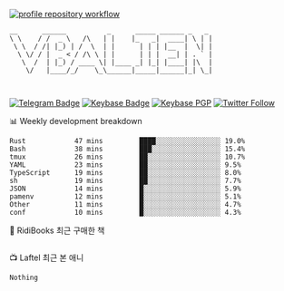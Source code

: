 [![profile repository workflow](https://github.com/vbalien/vbalien/actions/workflows/push.yml/badge.svg)](https://github.com/vbalien/vbalien/actions/workflows/push.yml)
```
__      ______          _      _____ ______ _   _ 
\ \    / /  _ \   /\   | |    |_   _|  ____| \ | |
 \ \  / /| |_) | /  \  | |      | | | |__  |  \| |
  \ \/ / |  _ < / /\ \ | |      | | |  __| | . ` |
   \  /  | |_) / ____ \| |____ _| |_| |____| |\  |
    \/   |____/_/    \_\______|_____|______|_| \_|
                                                  
                                                  
```
[![Telegram Badge](https://img.shields.io/badge/-Telegram-2CA5E0?logo=telegram)](https://t.me/vbalien)
[![Keybase Badge](https://img.shields.io/badge/-Keybase-33A0FF?logo=keybase&logoColor=white)](https://keybase.io/vbalien)
[![Keybase PGP](https://img.shields.io/keybase/pgp/vbalien)](http://sks.pod02.fleetstreetops.com/pks/lookup?search=0xE98CF73DE1E36F7D1B8A383AFD987F8DBE513071&fingerprint=on&op=index)
[![Twitter Follow](https://img.shields.io/twitter/follow/_elnyan)](https://twitter.com/_elnyan)

📊 Weekly development breakdown
```
Rust            47 mins         ████░░░░░░░░░░░░░░░░ 19.0%
Bash            38 mins         ███░░░░░░░░░░░░░░░░░ 15.4%
tmux            26 mins         ██░░░░░░░░░░░░░░░░░░ 10.7%
YAML            23 mins         ██░░░░░░░░░░░░░░░░░░ 9.5%
TypeScript      19 mins         ██░░░░░░░░░░░░░░░░░░ 8.0%
sh              19 mins         ██░░░░░░░░░░░░░░░░░░ 7.7%
JSON            14 mins         █░░░░░░░░░░░░░░░░░░░ 5.9%
pamenv          12 mins         █░░░░░░░░░░░░░░░░░░░ 5.1%
Other           11 mins         █░░░░░░░░░░░░░░░░░░░ 4.7%
conf            10 mins         █░░░░░░░░░░░░░░░░░░░ 4.3%
```
📖 RidiBooks 최근 구매한 책
```
```
📺 Laftel 최근 본 애니
```
Nothing
```
